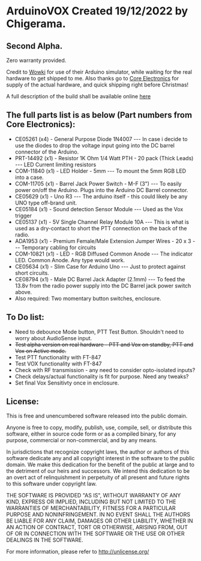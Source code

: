 # ArduinoVOX Created 19/12/2022 by Chigerama.

## Second Alpha.

Zero warranty provided.

Credit to [Wowki](https://wokwi.com) for use of their Arduino simulator, while waiting for the real hardware to get shipped to me.
Also thanks go to [Core Electronics](https://core-electronics.com.au) for supply of the actual hardware, and quick shipping right before Christmas!

A full description of the build shall be available online [here](http://mywebsite.here.maybe?)

## The full parts list is as below (Part numbers from Core Electronics):
* CE05261 (x4) - General Purpose Diode 1N4007 --- In case i decide to use the diodes to drop the voltage input going into the DC barrel connector of the Arduino.
* PRT-14492 (x1) - Resistor 1K Ohm 1/4 Watt PTH - 20 pack (Thick Leads) --- LED Current limiting resistors
* COM-11840 (x1) - LED Holder - 5mm --- To mount the 5mm RGB LED into a case.
* COM-11705 (x1) - Barrel Jack Power Switch - M-F (3") --- To easily power on/off the Arduino. Plugs into the Arduino DC Barrel connector.
* CE05629 (x1) - Uno R3 --- The arduino itself - this could likely be any UNO type off-brand unit.
* CE05184 (x1) - Sound detection Sensor Module --- Used as the Vox trigger
* CE05137 (x1) - 5V Single Channel Relay Module 10A --- This is what is used as a dry-contact to short the PTT connection on the back of the radio.
* ADA1953 (x1) - Premium Female/Male Extension Jumper Wires - 20 x 3 --- Temporary cabling for circuits
* COM-10821 (x1) - LED - RGB Diffused Common Anode --- The indicator LED. Common Anode. Any type would work.
* CE05634 (x1) - Slim Case for Arduino Uno --- Just to protect against short circuits.
* CE08794 (x1) - Male DC Barrel Jack Adapter (2.1mm) --- To feed the 13.8v from the radio power supply into the DC Barrel jack power switch above.
* Also required: Two momentary button switches, enclosure.

## To Do list:
* Need to debounce Mode button, PTT Test Button. Shouldn't need to worry about AudioSense input.
* ~~Test alpha version on real hardware - PTT and Vox on standby, PTT and Vox on Active mode.~~
* Test PTT functionality with FT-847
* Test VOX functionality with FT-847
* Check with RF transmission - any need to consider opto-isolated inputs?
* Check delays/actual functionality is fit for purpose. Need any tweaks?
* Set final Vox Sensitivty once in enclosure.


## License:
This is free and unencumbered software released into the public domain.

Anyone is free to copy, modify, publish, use, compile, sell, or
distribute this software, either in source code form or as a compiled
binary, for any purpose, commercial or non-commercial, and by any
means.

In jurisdictions that recognize copyright laws, the author or authors
of this software dedicate any and all copyright interest in the
software to the public domain. We make this dedication for the benefit
of the public at large and to the detriment of our heirs and
successors. We intend this dedication to be an overt act of
relinquishment in perpetuity of all present and future rights to this
software under copyright law.

THE SOFTWARE IS PROVIDED "AS IS", WITHOUT WARRANTY OF ANY KIND,
EXPRESS OR IMPLIED, INCLUDING BUT NOT LIMITED TO THE WARRANTIES OF
MERCHANTABILITY, FITNESS FOR A PARTICULAR PURPOSE AND NONINFRINGEMENT.
IN NO EVENT SHALL THE AUTHORS BE LIABLE FOR ANY CLAIM, DAMAGES OR
OTHER LIABILITY, WHETHER IN AN ACTION OF CONTRACT, TORT OR OTHERWISE,
ARISING FROM, OUT OF OR IN CONNECTION WITH THE SOFTWARE OR THE USE OR
OTHER DEALINGS IN THE SOFTWARE.

For more information, please refer to <http://unlicense.org/>
